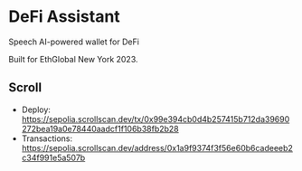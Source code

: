 # DeFi Assistant

Speech AI-powered wallet for DeFi

Built for EthGlobal New York 2023.

## Scroll

-   Deploy: https://sepolia.scrollscan.dev/tx/0x99e394cb0d4b257415b712da39690272bea19a0e78440aadcf1f106b38fb2b28
-   Transactions: https://sepolia.scrollscan.dev/address/0x1a9f9374f3f56e60b6cadeeeb2c34f991e5a507b
